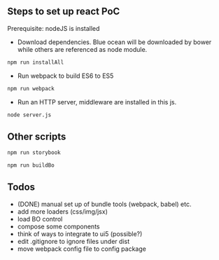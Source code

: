 Steps to set up react PoC
--------------
Prerequisite: nodeJS is installed

 * Download dependencies. Blue ocean will be downloaded by bower while others are referenced as node module.
```sh
npm run installAll
```
 * Run webpack to build ES6 to ES5
```sh
npm run webpack
```
 * Run an HTTP server, middleware are installed in this js.
```sh
node server.js
```

Other scripts
--------------
```sh
npm run storybook
```

```sh
npm run buildBo
```

Todos
--------------
* (DONE) manual set up of bundle tools (webpack, babel) etc.
* add more loaders (css/img/jsx)
* load BO control
* compose some components
* think of ways to integrate to ui5 (possible?)
* edit .gitignore to ignore files under dist
* move webpack config file to config package